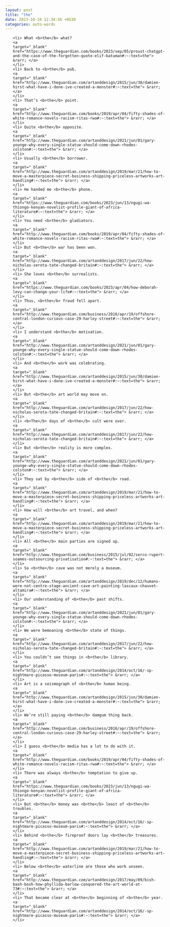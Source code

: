 ```yaml
---
layout: post
title: "the"
date: 2023-10-10 12:34:56 +0530
categories: auto-words
---
```

<ol>

    <li> What <b>the</b> what?
    <a 
    target="_blank" 
    href="https://www.theguardian.com/books/2023/sep/05/proust-chatgpt-and-the-case-of-the-forgotten-quote-elif-batuman#:~:text=the"> &rarr; </a>
    </li>
    <li> Back to <b>the</b> pub.
    <a 
    target="_blank" 
    href="http://www.theguardian.com/artanddesign/2015/jun/30/damien-hirst-what-have-i-done-ive-created-a-monster#:~:text=the"> &rarr; </a>
    </li>
    <li> That’s <b>the</b> point.
    <a 
    target="_blank" 
    href="http://www.theguardian.com/books/2019/apr/04/fifty-shades-of-white-romance-novels-racism-ritas-rwa#:~:text=the"> &rarr; </a>
    </li>
    <li> Quite <b>the</b> opposite.
    <a 
    target="_blank" 
    href="http://www.theguardian.com/artanddesign/2021/jun/01/gary-younge-why-every-single-statue-should-come-down-rhodes-colston#:~:text=the"> &rarr; </a>
    </li>
    <li> Usually <b>the</b> borrower.
    <a 
    target="_blank" 
    href="http://www.theguardian.com/artanddesign/2019/mar/21/how-to-move-a-masterpiece-secret-business-shipping-priceless-artworks-art-handling#:~:text=the"> &rarr; </a>
    </li>
    <li> He handed me <b>the</b> phone.
    <a 
    target="_blank" 
    href="https://www.theguardian.com/books/2023/jun/13/ngugi-wa-thiongo-kenyan-novelist-profile-giant-of-africa-literature#:~:text=the"> &rarr; </a>
    </li>
    <li> You need <b>the</b> gladiators.
    <a 
    target="_blank" 
    href="http://www.theguardian.com/books/2019/apr/04/fifty-shades-of-white-romance-novels-racism-ritas-rwa#:~:text=the"> &rarr; </a>
    </li>
    <li> But <b>the</b> war has been won.
    <a 
    target="_blank" 
    href="http://www.theguardian.com/artanddesign/2017/jun/22/how-nicholas-serota-tate-changed-britain#:~:text=the"> &rarr; </a>
    </li>
    <li> She loves <b>the</b> surrealists.
    <a 
    target="_blank" 
    href="https://www.theguardian.com/books/2023/apr/04/how-deborah-levy-can-change-your-life#:~:text=the"> &rarr; </a>
    </li>
    <li> Thus, <b>the</b> fraud fell apart.
    <a 
    target="_blank" 
    href="http://www.theguardian.com/business/2016/apr/19/offshore-central-london-curious-case-29-harley-street#:~:text=the"> &rarr; </a>
    </li>
    <li> I understand <b>the</b> motivation.
    <a 
    target="_blank" 
    href="http://www.theguardian.com/artanddesign/2021/jun/01/gary-younge-why-every-single-statue-should-come-down-rhodes-colston#:~:text=the"> &rarr; </a>
    </li>
    <li> And <b>the</b> work was celebrating.
    <a 
    target="_blank" 
    href="http://www.theguardian.com/artanddesign/2015/jun/30/damien-hirst-what-have-i-done-ive-created-a-monster#:~:text=the"> &rarr; </a>
    </li>
    <li> But <b>the</b> art world may move on.
    <a 
    target="_blank" 
    href="http://www.theguardian.com/artanddesign/2017/jun/22/how-nicholas-serota-tate-changed-britain#:~:text=the"> &rarr; </a>
    </li>
    <li> <b>The</b> days of <b>the</b> cult were over.
    <a 
    target="_blank" 
    href="http://www.theguardian.com/artanddesign/2017/jun/22/how-nicholas-serota-tate-changed-britain#:~:text=the"> &rarr; </a>
    </li>
    <li> But <b>the</b> reality is more complex.
    <a 
    target="_blank" 
    href="http://www.theguardian.com/artanddesign/2021/jun/01/gary-younge-why-every-single-statue-should-come-down-rhodes-colston#:~:text=the"> &rarr; </a>
    </li>
    <li> They sat by <b>the</b> side of <b>the</b> road.
    <a 
    target="_blank" 
    href="http://www.theguardian.com/artanddesign/2019/mar/21/how-to-move-a-masterpiece-secret-business-shipping-priceless-artworks-art-handling#:~:text=the"> &rarr; </a>
    </li>
    <li> How will <b>the</b> art travel, and when?
    <a 
    target="_blank" 
    href="http://www.theguardian.com/artanddesign/2019/mar/21/how-to-move-a-masterpiece-secret-business-shipping-priceless-artworks-art-handling#:~:text=the"> &rarr; </a>
    </li>
    <li> All <b>the</b> main parties are signed up.
    <a 
    target="_blank" 
    href="http://www.theguardian.com/business/2015/jul/02/serco-rupert-soames-outsourcing-privatisation#:~:text=the"> &rarr; </a>
    </li>
    <li> So <b>the</b> cave was not merely a museum.
    <a 
    target="_blank" 
    href="http://www.theguardian.com/artanddesign/2019/dec/12/humans-were-not-centre-stage-ancient-cave-art-painting-lascaux-chauvet-altamira#:~:text=the"> &rarr; </a>
    </li>
    <li> Our understanding of <b>the</b> past shifts.
    <a 
    target="_blank" 
    href="http://www.theguardian.com/artanddesign/2021/jun/01/gary-younge-why-every-single-statue-should-come-down-rhodes-colston#:~:text=the"> &rarr; </a>
    </li>
    <li> We were bemoaning <b>the</b> state of things.
    <a 
    target="_blank" 
    href="http://www.theguardian.com/artanddesign/2017/jun/22/how-nicholas-serota-tate-changed-britain#:~:text=the"> &rarr; </a>
    </li>
    <li> You couldn’t see things in <b>the</b> library.
    <a 
    target="_blank" 
    href="http://www.theguardian.com/artanddesign/2014/oct/16/-sp-nightmare-picasso-museum-paris#:~:text=the"> &rarr; </a>
    </li>
    <li> Art is a seismograph of <b>the</b> human being.
    <a 
    target="_blank" 
    href="http://www.theguardian.com/artanddesign/2015/jun/30/damien-hirst-what-have-i-done-ive-created-a-monster#:~:text=the"> &rarr; </a>
    </li>
    <li> We’re still paying <b>the</b> damgum thing back.
    <a 
    target="_blank" 
    href="http://www.theguardian.com/business/2016/apr/19/offshore-central-london-curious-case-29-harley-street#:~:text=the"> &rarr; </a>
    </li>
    <li> I guess <b>the</b> media has a lot to do with it.
    <a 
    target="_blank" 
    href="http://www.theguardian.com/books/2019/apr/04/fifty-shades-of-white-romance-novels-racism-ritas-rwa#:~:text=the"> &rarr; </a>
    </li>
    <li> There was always <b>the</b> temptation to give up.
    <a 
    target="_blank" 
    href="https://www.theguardian.com/books/2023/jun/13/ngugi-wa-thiongo-kenyan-novelist-profile-giant-of-africa-literature#:~:text=the"> &rarr; </a>
    </li>
    <li> But <b>the</b> money was <b>the</b> least of <b>the</b> troubles.
    <a 
    target="_blank" 
    href="http://www.theguardian.com/artanddesign/2014/oct/16/-sp-nightmare-picasso-museum-paris#:~:text=the"> &rarr; </a>
    </li>
    <li> Behind <b>the</b> fireproof doors lay <b>the</b> treasures.
    <a 
    target="_blank" 
    href="http://www.theguardian.com/artanddesign/2019/mar/21/how-to-move-a-masterpiece-secret-business-shipping-priceless-artworks-art-handling#:~:text=the"> &rarr; </a>
    </li>
    <li> Below <b>the</b> waterline are those who work unseen.
    <a 
    target="_blank" 
    href="http://www.theguardian.com/artanddesign/2017/may/09/bish-bash-bosh-how-phyllida-barlow-conquered-the-art-world-at-73#:~:text=the"> &rarr; </a>
    </li>
    <li> That became clear at <b>the</b> beginning of <b>the</b> year.
    <a 
    target="_blank" 
    href="http://www.theguardian.com/artanddesign/2014/oct/16/-sp-nightmare-picasso-museum-paris#:~:text=the"> &rarr; </a>
    </li>